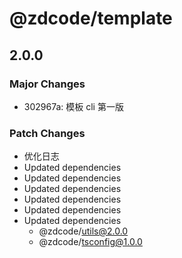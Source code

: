 # @zdcode/template

## 2.0.0

### Major Changes

- 302967a: 模板 cli 第一版

### Patch Changes

- 优化日志
- Updated dependencies
- Updated dependencies
- Updated dependencies
- Updated dependencies
- Updated dependencies
- Updated dependencies
  - @zdcode/utils@2.0.0
  - @zdcode/tsconfig@1.0.0
